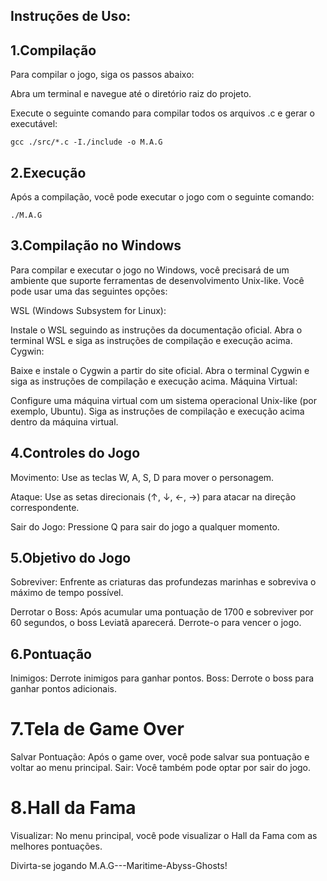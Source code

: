 ## Instruções de Uso:

## 1.Compilação

Para compilar o jogo, siga os passos abaixo:

Abra um terminal e navegue até o diretório raiz do projeto.

Execute o seguinte comando para compilar todos os arquivos .c e gerar o executável:

    gcc ./src/*.c -I./include -o M.A.G

## 2.Execução

Após a compilação, você pode executar o jogo com o seguinte comando:

    ./M.A.G

## 3.Compilação no Windows

Para compilar e executar o jogo no Windows, você precisará de um ambiente que suporte ferramentas de desenvolvimento Unix-like. Você pode usar uma das seguintes opções:

WSL (Windows Subsystem for Linux):

Instale o WSL seguindo as instruções da documentação oficial.
Abra o terminal WSL e siga as instruções de compilação e execução acima.
Cygwin:

Baixe e instale o Cygwin a partir do site oficial.
Abra o terminal Cygwin e siga as instruções de compilação e execução acima.
Máquina Virtual:

Configure uma máquina virtual com um sistema operacional Unix-like (por exemplo, Ubuntu).
Siga as instruções de compilação e execução acima dentro da máquina virtual.

## 4.Controles do Jogo

Movimento: Use as teclas W, A, S, D para mover o personagem.

Ataque: Use as setas direcionais (↑, ↓, ←, →) para atacar na direção correspondente.

Sair do Jogo: Pressione Q para sair do jogo a qualquer momento.

## 5.Objetivo do Jogo

Sobreviver: Enfrente as criaturas das profundezas marinhas e sobreviva o máximo de tempo possível.

Derrotar o Boss: Após acumular uma pontuação de 1700 e sobreviver por 60 segundos, o boss Leviatã aparecerá. Derrote-o para vencer o jogo.

## 6.Pontuação

Inimigos: Derrote inimigos para ganhar pontos.
Boss: Derrote o boss para ganhar pontos adicionais.

# 7.Tela de Game Over
Salvar Pontuação: Após o game over, você pode salvar sua pontuação e voltar ao menu principal.
Sair: Você também pode optar por sair do jogo.


# 8.Hall da Fama
Visualizar: No menu principal, você pode visualizar o Hall da Fama com as melhores pontuações.


Divirta-se jogando M.A.G---Maritime-Abyss-Ghosts!


